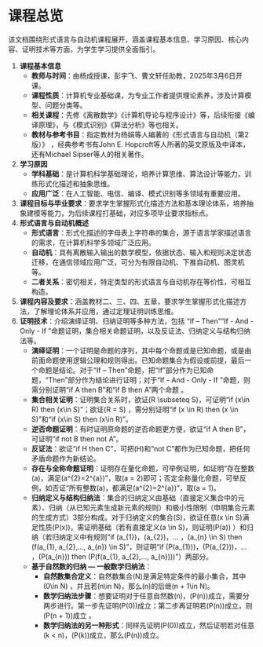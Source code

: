 # 课程总览
该文档围绕形式语言与自动机课程展开，涵盖课程基本信息、学习原因、核心内容、证明技术等方面，为学生学习提供全面指引。

1. **课程基本信息**
    - **教师与时间**：由杨成授课，彭宇飞、曹文轩任助教，2025年3月6日开课。
    - **课程性质**：计算机专业基础课，为专业工作者提供理论素养，涉及计算模型、问题分类等。
    - **相关课程**：先修《离散数学》《计算机导论与程序设计》等，后续衔接《编译原理》，与《模式识别》《算法分析》等也相关。
    - **教材与参考书目**：指定教材为杨娟等人编著的《形式语言与自动机（第2版）》 ，经典参考书有John E. Hopcroft等人所著的英文原版及中译本，还有Michael Sipser等人的相关著作。
2. **学习原因**
    - **学科基础**：是计算机科学基础理论，培养计算思维、算法设计等能力，训练形式化描述和抽象思维。
    - **应用广泛**：在人工智能、电信、编译、模式识别等多领域有重要应用。
3. **课程目标与毕业要求**：要求学生掌握形式化描述方法和基本理论体系，培养抽象建模等能力，为后续课程打基础，对应多项毕业要求指标点。
4. **形式语言与自动机概述**
    - **形式语言**：形式化描述的字母表上字符串的集合，源于语言学家描述语言的需求，在计算机科学多领域广泛应用。
    - **自动机**：具有离散输入输出的数学模型，依据状态、输入和规则决定状态迁移，在通信领域应用广泛，可分为有限自动机、下推自动机、图灵机等。
    - **二者关系**：密切相关，特定类型的形式语言与自动机存在等价性，可相互构造。
5. **课程内容及要求**：涵盖教材二、三、四、五章，要求学生掌握形式化描述方法，了解理论体系并应用，通过定理证明训练思维。
6. **证明技术**：介绍演绎证明、归纳证明等多种方法，包括 “If – Then”“If - And - Only - If ”命题证明，集合相关命题证明，以及反证法、归纳定义与结构归纳法等。 
    - **演绎证明**：一个证明是命题的序列，其中每个命题或是已知命题，或是由前面命题使用逻辑公理和规则得出。已知命题集合为假设或前提，最后一个命题是结论。对于“If – Then”命题，把“If”部分作为已知命题，“Then”部分作为结论进行证明；对于“If - And - Only - If ”命题，则需分别证明“if A then B”和“if B then A”两个命题 。
    - **集合相关证明**：证明集合关系时，欲证\(R \subseteq S\)，可证明“if \(x\in R\) then \(x\in S\)”；欲证\(R = S\) ，需分别证明“if \(x \in R\) then \(x \in S\)”和“if \(x\in S\) then \(x\in R\)”。
    - **逆否命题证明**：有时证明原命题的逆否命题更方便，欲证“if A then B”，可证明“if not B then not A”。
    - **反证法**：欲证“if H then C”，可把\(H\)和“not C”都作为已知命题，把任何矛盾命题作为新结论。
    - **存在与全称命题证明**：证明存在量化命题，可举例证明，如证明“存在整数\(a\)，满足\(a^{2}=2^{a}\)”，取\(a = 2\)即可；否定全称量化命题，可举反例，如否证“所有整数\(a\)，都满足\(a^{2}=2^{a}\)”，取\(a = 1\)。
    - **归纳定义与结构归纳法**：集合的归纳定义由基础（直接定义集合中的元素）、归纳（从已知元素生成新元素的规则）和极小性限制（申明集合元素的生成方式）3部分构成。对于归纳定义的集合\(S\)，欲证任意\(x \in S\)满足性质\(P(x)\)，需证明基础（若有直接定义\(a \in S\)，则证明\(P(a)\) ）和归纳（若归纳定义中有规则“if \(a_{1}\)，\(a_{2}\)，... ，\(a_{n} \in S\) then \(f(a_{1}, a_{2},..., a_{n}) \in S\)”，则证明“if \(P(a_{1})\)，\(P(a_{2})\)，... ，\(P(a_{n})\) then \(P(f(a_{1}, a_{2},..., a_{n}))\)”）两部分。 
    - **基于自然数的归纳 — 一般数学归纳法**：
        - **自然数集合定义**：自然数集合\(N\)是满足特定条件的最小集合，其中\(0\in N\) ，并且若\(n\in N\)，那么\(n\)的后继\(n + 1\in N\)。
        - **数学归纳法步骤**：想要证明对于任意自然数\(n\)，\(P(n)\)成立，需要分两步进行。第一步先证明\(P(0)\)成立；第二步再证明若\(P(n)\)成立，则\(P(n + 1)\)成立 。
        - **数学归纳法的另一种形式**：同样先证明\(P(0)\)成立，然后证明若对任意\(k < n\)，\(P(k)\)成立，那么\(P(n)\)成立。 